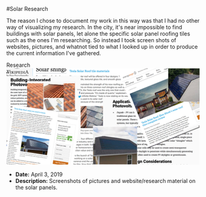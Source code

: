 #Solar Research

The reason I chose to document my work in this way was that I had no other way of visualizing my research. In the city, it's near impossible to find buildings with solar panels, let alone the specific solar panel roofing tiles such as the ones I'm researching. So instead I took screen shots of websites, pictures, and whatnot tied to what I looked up in order to produce the current information I've gathered.

Research
![research pic](research.jpg)
- **Date:** April 3, 2019
- **Description:** Screenshots of pictures and website/research material on the solar panels.
